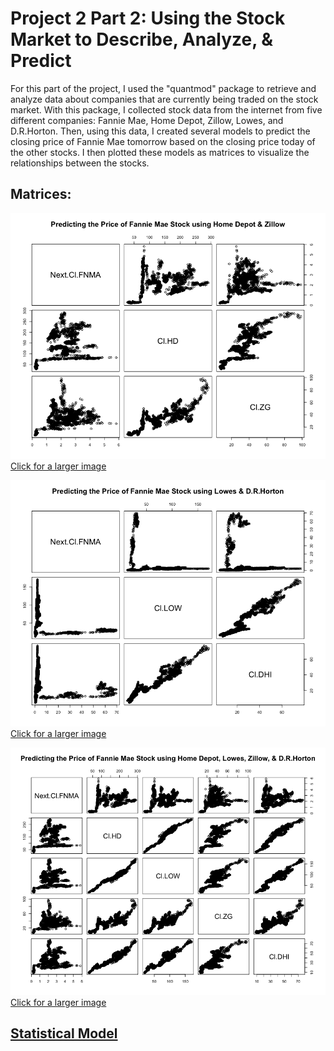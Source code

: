 # Project 2 Part 2: Using the Stock Market to Describe, Analyze, & Predict

For this part of the project, I used the "quantmod" package to retrieve and analyze data about companies that are currently being traded on the stock market. With this package, I collected stock data from the internet from five different companies: Fannie Mae, Home Depot, Zillow, Lowes, and D.R.Horton. Then, using this data, I created several models to predict the closing price of Fannie Mae tomorrow based on the closing price today of the other stocks. I then plotted these models as matrices to visualize the relationships between the stocks.

## Matrices:
![](fannie_HD_ZGplot.png)
[Click for a larger image](fannie_HD_ZGplot.png)


![](fannie_LOW_DHIplot.png)
[Click for a larger image](fannie_LOW_DHIplot.png)


![](fannie_allplot.png)
[Click for a larger image](fannie_allplot.png)


## [Statistical Model](statmodel2.pdf)

